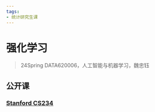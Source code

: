 ```yaml
---
tags:
- 统计研究生课
---
```


# 强化学习
> 24Spring DATA620006，人工智能与机器学习，魏忠钰

## 公开课

### [Stanford CS234](https://web.stanford.edu/class/cs234/index.html)